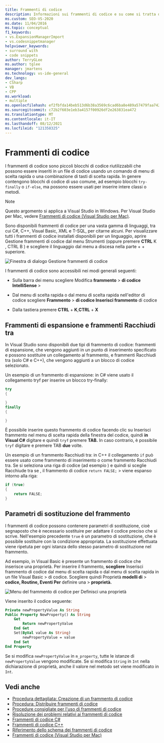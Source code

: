 ```yaml
---
title: Frammenti di codice
description: Informazioni sui frammenti di codice e su come si tratta di piccoli blocchi di codice riutilizzabile che possono essere inseriti in un file di codice.
ms.custom: SEO-VS-2020
ms.date: 11/04/2016
ms.topic: conceptual
f1_keywords:
- vs.ExpansionManagerImport
- vs.codesnippetmanager
helpviewer_keywords:
- surround with
- code snippets
author: TerryGLee
ms.author: tglee
manager: jmartens
ms.technology: vs-ide-general
dev_langs:
- CSharp
- VB
- CPP
ms.workload:
- multiple
ms.openlocfilehash: ef2fbfda14beb513d6b38a3569c6cad6ba8e489a57479faa74228dcdfcb236a9
ms.sourcegitcommit: c72b2f603e1eb3a4157f00926df2e263831ea472
ms.translationtype: MT
ms.contentlocale: it-IT
ms.lasthandoff: 08/12/2021
ms.locfileid: "121358325"
---
```

# <a name="code-snippets"></a>Frammenti di codice

I frammenti di codice sono piccoli blocchi di codice riutilizzabili che possono essere inseriti in un file di codice usando un comando di menu di scelta rapida o una combinazione di tasti di scelta rapida. In genere contengono blocchi di codice di uso comune, ad esempio blocchi `try-finally` o `if-else`, ma possono essere usati per inserire intere classi o metodi.

> [!NOTE]
> Questo argomento si applica a Visual Studio in Windows. Per Visual Studio per Mac, vedere [Frammenti di codice (Visual Studio per Mac)](/visualstudio/mac/snippets).

Sono disponibili frammenti di codice per una vasta gamma di linguaggi, tra cui C#, C++, Visual Basic, XML e T-SQL, per citarne alcuni. Per visualizzare tutti i frammenti di codice  installati disponibili per  un linguaggio, aprire Gestione frammenti di codice dal menu Strumenti (oppure premere **CTRL** K , CTRL B ) e scegliere il linguaggio dal menu a discesa nella parte +   + superiore.

![Finestra di dialogo Gestione frammenti di codice](media/code-snippets-manager.png)

I frammenti di codice sono accessibili nei modi generali seguenti:

- Sulla barra dei menu scegliere Modifica **frammento**  >  **di codice IntelliSense**  >  

- Dal menu di scelta rapida o dal menu di scelta rapida nell'editor di codice scegliere **Frammento**  >  **di codice Inserisci frammento** di codice

- Dalla tastiera premere **CTRL** + **K**,**CTRL** + **X**

## <a name="expansion-snippets-and-surround-with-snippets"></a>Frammenti di espansione e frammenti Racchiudi tra

In Visual Studio sono disponibili due tipi di frammento di codice: frammenti di espansione, che vengono aggiunti in un punto di inserimento specificato e possono sostituire un collegamento al frammento, e frammenti Racchiudi tra (solo C# e C++), che vengono aggiunti a un blocco di codice selezionato.

Un esempio di un frammento di espansione: in C# viene usato il collegamento tryf per inserire un blocco try-finally:

```csharp
try
{

}
finally
{

}
```

È possibile inserire questo  frammento di codice facendo clic su Inserisci frammento nel menu di scelta rapida della finestra del codice, quindi **in Visual C#** digitare e quindi `tryf` premere **TAB.** In caso contrario, è possibile `tryf` digitare e premere TAB **due** volte.

Un esempio di un frammento Racchiudi tra: in C++ il collegamento `if` può essere usato come frammento di inserimento o come frammento Racchiudi tra. Se si seleziona una riga di codice (ad esempio ) e quindi si sceglie Racchiude tra se , il frammento di codice `return FALSE;`   >  viene espanso intorno alla riga:

```cpp
if (true)
{
    return FALSE;
}
```

## <a name="snippet-replacement-parameters"></a>Parametri di sostituzione del frammento

I frammenti di codice possono contenere parametri di sostituzione, cioè segnaposto che è necessario sostituire per adattare il codice preciso che si scrive. Nell'esempio precedente `true` è un parametro di sostituzione, che è possibile sostituire con la condizione appropriata. La sostituzione effettuata viene ripetuta per ogni istanza dello stesso parametro di sostituzione nel frammento.

Ad esempio, in Visual Basic è presente un frammento di codice che inserisce una proprietà. Per inserire il frammento, **scegliere** Inserisci frammento di codice dal menu di scelta rapida o dal menu di scelta rapida in un file Visual Basic  >   di codice. Scegliere quindi Proprietà **modelli di**  >  **codice, Routine, Eventi Per** definire una  >  **proprietà.**

![Menu del frammento di codice per Definisci una proprietà](media/code-snippets-vb-property.png)

Viene inserito il codice seguente:

```vb
Private newPropertyValue As String
Public Property NewProperty() As String
    Get
        Return newPropertyValue
    End Get
    Set(ByVal value As String)
        newPropertyValue = value
    End Set
End Property
```

Se si modifica `newPropertyValue` in `m_property`, tutte le istanze di `newPropertyValue` vengono modificate. Se si modifica `String` in `Int` nella dichiarazione di proprietà, anche il valore nel metodo set viene modificato in `Int`.

## <a name="see-also"></a>Vedi anche

- [Procedura dettagliata: Creazione di un frammento di codice](../ide/walkthrough-creating-a-code-snippet.md)
- [Procedura: Distribuire frammenti di codice](../ide/how-to-distribute-code-snippets.md)
- [Procedure consigliate per l'uso di frammenti di codice](../ide/best-practices-for-using-code-snippets.md)
- [Risoluzione dei problemi relativi ai frammenti di codice](../ide/troubleshooting-snippets.md)
- [Frammenti di codice C#](../ide/visual-csharp-code-snippets.md)
- [Frammenti di codice C++](../ide/visual-cpp-code-snippets.md)
- [Riferimento dello schema dei frammenti di codice](../ide/code-snippets-schema-reference.md)
- [Frammenti di codice (Visual Studio per Mac)](/visualstudio/mac/snippets)
